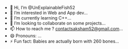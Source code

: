 - 👋 Hi, I’m @UnExplainableFish52
- 👀 I’m interested in Web and App dev...
- 🌱 I’m currently learning C++...
- 💞️ I’m looking to collaborate on some projects...
- 📫 How to reach me ? contactsaksham52@gmail.com...
- 😄 Pronouns: ...
- ⚡ Fun fact: Babies are actually born with 260 bones...

<!---
UnExplainableFish52/UnExplainableFish52 is a ✨ special ✨ repository because its `README.md` (this file) appears on your GitHub profile.
You can click the Preview link to take a look at your changes.
--->
